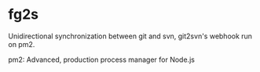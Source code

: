 # fg2s

Unidirectional synchronization between git and svn, git2svn's webhook run on pm2.

pm2: Advanced, production process manager for Node.js
